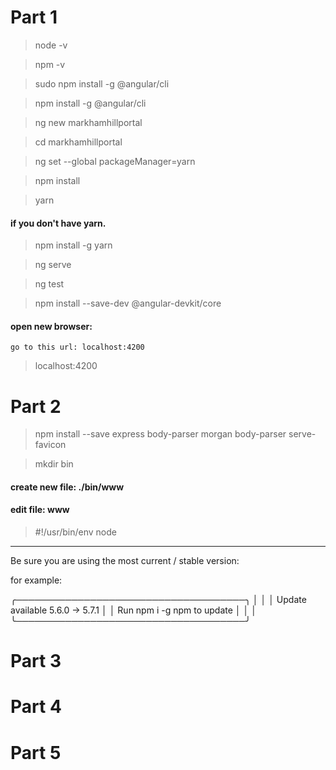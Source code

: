 # Part 1

> node -v

> npm -v

> sudo npm install -g @angular/cli

> npm install -g @angular/cli

> ng new markhamhillportal

> cd markhamhillportal

> ng set --global packageManager=yarn

> npm install 

> yarn

#### if you don't have yarn.

> npm install -g yarn 

> ng serve

> ng test

> npm install --save-dev @angular-devkit/core

####  open new browser: 
  	go to this url: localhost:4200
> localhost:4200
	


# Part 2

>  npm install --save express body-parser morgan body-parser serve-favicon

> mkdir bin

#### create new file:  ./bin/www

#### edit file: www

> #!/usr/bin/env node


----------------------------------------------------------------


Be sure you are using the most current / stable version:

for example:

   ╭─────────────────────────────────────╮
   │                                     │
   │   Update available 5.6.0 → 5.7.1    │
   │     Run npm i -g npm to update      │
   │                                     │
   ╰─────────────────────────────────────╯


# Part 3



# Part 4



# Part 5






